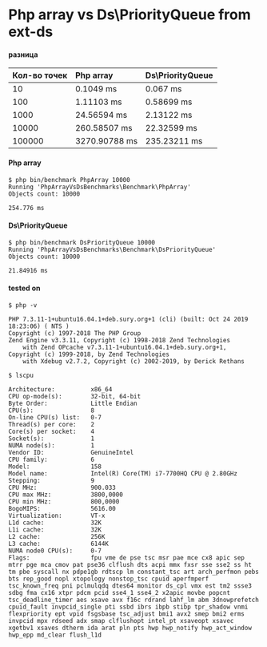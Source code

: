 # Php array vs Ds\PriorityQueue from ext-ds

#### разница

| Кол-во точек | Php array | Ds\PriorityQueue |
| :--- | :--- | :--- |
| 10 | 0.1049 ms | 0.067 ms |
| 100 | 1.11103 ms | 0.58699 ms |
| 1000 | 24.56594 ms | 2.13122 ms |
| 10000 | 260.58507 ms | 22.32599 ms |
| 100000 | 3270.90788 ms | 235.23211 ms |

#### Php array

```
$ php bin/benchmark PhpArray 10000
Running 'PhpArrayVsDsBenchmarks\Benchmark\PhpArray'
Objects count: 10000

254.776 ms
```

#### Ds\PriorityQueue

```
$ php bin/benchmark DsPriorityQueue 10000
Running 'PhpArrayVsDsBenchmarks\Benchmark\DsPriorityQueue'
Objects count: 10000

21.84916 ms
```

#### tested on

```
$ php -v

PHP 7.3.11-1+ubuntu16.04.1+deb.sury.org+1 (cli) (built: Oct 24 2019 18:23:06) ( NTS )
Copyright (c) 1997-2018 The PHP Group
Zend Engine v3.3.11, Copyright (c) 1998-2018 Zend Technologies
    with Zend OPcache v7.3.11-1+ubuntu16.04.1+deb.sury.org+1, Copyright (c) 1999-2018, by Zend Technologies
    with Xdebug v2.7.2, Copyright (c) 2002-2019, by Derick Rethans
```

```
$ lscpu

Architecture:          x86_64
CPU op-mode(s):        32-bit, 64-bit
Byte Order:            Little Endian
CPU(s):                8
On-line CPU(s) list:   0-7
Thread(s) per core:    2
Core(s) per socket:    4
Socket(s):             1
NUMA node(s):          1
Vendor ID:             GenuineIntel
CPU family:            6
Model:                 158
Model name:            Intel(R) Core(TM) i7-7700HQ CPU @ 2.80GHz
Stepping:              9
CPU MHz:               900.033
CPU max MHz:           3800,0000
CPU min MHz:           800,0000
BogoMIPS:              5616.00
Virtualization:        VT-x
L1d cache:             32K
L1i cache:             32K
L2 cache:              256K
L3 cache:              6144K
NUMA node0 CPU(s):     0-7
Flags:                 fpu vme de pse tsc msr pae mce cx8 apic sep mtrr pge mca cmov pat pse36 clflush dts acpi mmx fxsr sse sse2 ss ht tm pbe syscall nx pdpe1gb rdtscp lm constant_tsc art arch_perfmon pebs bts rep_good nopl xtopology nonstop_tsc cpuid aperfmperf tsc_known_freq pni pclmulqdq dtes64 monitor ds_cpl vmx est tm2 ssse3 sdbg fma cx16 xtpr pdcm pcid sse4_1 sse4_2 x2apic movbe popcnt tsc_deadline_timer aes xsave avx f16c rdrand lahf_lm abm 3dnowprefetch cpuid_fault invpcid_single pti ssbd ibrs ibpb stibp tpr_shadow vnmi flexpriority ept vpid fsgsbase tsc_adjust bmi1 avx2 smep bmi2 erms invpcid mpx rdseed adx smap clflushopt intel_pt xsaveopt xsavec xgetbv1 xsaves dtherm ida arat pln pts hwp hwp_notify hwp_act_window hwp_epp md_clear flush_l1d
```